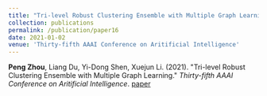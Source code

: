 ```yaml
---
title: "Tri-level Robust Clustering Ensemble with Multiple Graph Learning"
collection: publications
permalink: /publication/paper16
date: 2021-01-02
venue: 'Thirty-fifth AAAI Conference on Aritificial Intelligence'
---
```

**Peng Zhou**, Liang Du, Yi-Dong Shen, Xuejun Li. (2021). &quot;Tri-level Robust Clustering Ensemble with Multiple Graph Learning.&quot; <i>Thirty-fifth AAAI Conference on Aritificial Intelligence</i>. [paper](http://Doctor-Nobody.github.io/papers/aaai2021.pdf) 